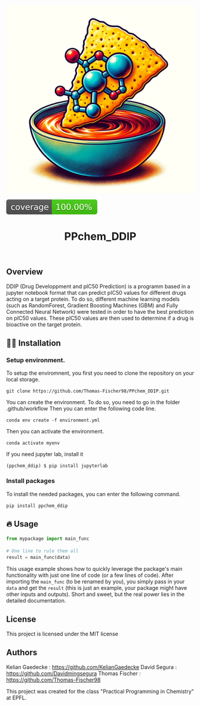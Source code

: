 ![Project Logo](assets/image_dipp.png)

![Coverage Status](assets/coverage-badge.svg)

<h1 align="center">
PPchem_DDIP
</h1>

<br>



## Overview

DDIP (Drug Developpment and pIC50 Prediction) is a programm based in a jupyter notebook format that can predict pIC50 values for different drugs acting on a target protein. To do so, different machine learning models (such as RandomForest, Gradient Boosting Machines (GBM) and Fully Connected Neural Network) were tested in order to have the best prediction on pIC50 values. These pIC50 values are then used to determine if a drug is bioactive on the target protein. 

## 👩‍💻 Installation

### Setup environment. 

To setup the enviromnent, you first you need to clone the repository on your local storage. 

```
git clone https://github.com/Thomas-Fischer98/PPchem_DDIP.git
```

You can create the environment. To do so, you need to go in the folder .github/workflow 
Then you can enter the following code line.

```
conda env create -f environment.yml 
```
Then you can activate the environment. 

```
conda activate myenv
```

If you need jupyter lab, install it 

```
(ppchem_ddip) $ pip install jupyterlab
```
### Install packages

To install the needed packages, you can enter the following command. 

```
pip install ppchem_ddip
```

## 🔥 Usage

```python
from mypackage import main_func

# One line to rule them all
result = main_func(data)
```

This usage example shows how to quickly leverage the package's main functionality with just one line of code (or a few lines of code). 
After importing the `main_func` (to be renamed by you), you simply pass in your `data` and get the `result` (this is just an example, your package might have other inputs and outputs). 
Short and sweet, but the real power lies in the detailed documentation.

## License

This project is licensed under the MIT license

## Authors

Kelian Gaedecke : https://github.com/KelianGaedecke
David Segura : https://github.com/Davidmingsegura
Thomas Fischer : https://github.com/Thomas-Fischer98

This project was created for the class "Practical Programming in Chemistry" at EPFL.



